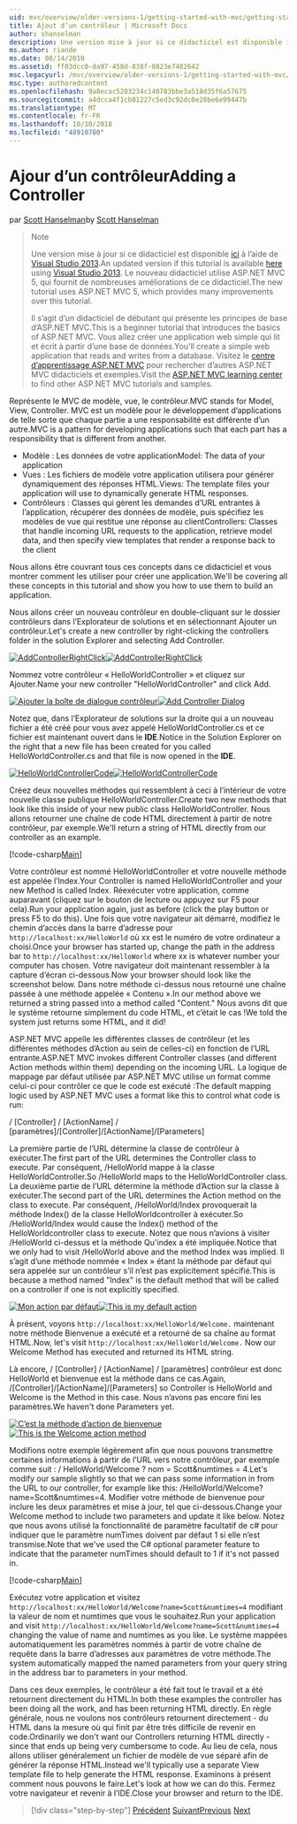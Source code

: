 ```yaml
---
uid: mvc/overview/older-versions-1/getting-started-with-mvc/getting-started-with-mvc-part2
title: Ajout d’un contrôleur | Microsoft Docs
author: shanselman
description: Une version mise à jour si ce didacticiel est disponible ici à l’aide de Visual Studio 2013. Le nouveau didacticiel utilise ASP.NET MVC 5, qui fournit de nombreuses améliorations de t...
ms.author: riande
ms.date: 08/14/2010
ms.assetid: ff03dcc0-da97-458d-838f-0823e7482642
msc.legacyurl: /mvc/overview/older-versions-1/getting-started-with-mvc/getting-started-with-mvc-part2
msc.type: authoredcontent
ms.openlocfilehash: 9a8ecac5203234c140783bbe3a518d35f6a57675
ms.sourcegitcommit: a4dcca4f1cb81227c5ed3c92dc0e28be6e99447b
ms.translationtype: MT
ms.contentlocale: fr-FR
ms.lasthandoff: 10/10/2018
ms.locfileid: "48910780"
---
```

<a name="adding-a-controller"></a><span data-ttu-id="42c8c-104">Ajour d’un contrôleur</span><span class="sxs-lookup"><span data-stu-id="42c8c-104">Adding a Controller</span></span>
====================
<span data-ttu-id="42c8c-105">par [Scott Hanselman](https://github.com/shanselman)</span><span class="sxs-lookup"><span data-stu-id="42c8c-105">by [Scott Hanselman](https://github.com/shanselman)</span></span>

> > [!NOTE]
> > <span data-ttu-id="42c8c-106">Une version mise à jour si ce didacticiel est disponible [ici](../../getting-started/introduction/getting-started.md) à l’aide de [Visual Studio 2013](https://my.visualstudio.com/Downloads?q=visual%20studio%202013).</span><span class="sxs-lookup"><span data-stu-id="42c8c-106">An updated version if this tutorial is available [here](../../getting-started/introduction/getting-started.md) using [Visual Studio 2013](https://my.visualstudio.com/Downloads?q=visual%20studio%202013).</span></span> <span data-ttu-id="42c8c-107">Le nouveau didacticiel utilise ASP.NET MVC 5, qui fournit de nombreuses améliorations de ce didacticiel.</span><span class="sxs-lookup"><span data-stu-id="42c8c-107">The new tutorial uses ASP.NET MVC 5, which provides many improvements over this tutorial.</span></span>
>
>
> <span data-ttu-id="42c8c-108">Il s’agit d’un didacticiel de débutant qui présente les principes de base d’ASP.NET MVC.</span><span class="sxs-lookup"><span data-stu-id="42c8c-108">This is a beginner tutorial that introduces the basics of ASP.NET MVC.</span></span> <span data-ttu-id="42c8c-109">Vous allez créer une application web simple qui lit et écrit à partir d’une base de données.</span><span class="sxs-lookup"><span data-stu-id="42c8c-109">You'll create a simple web application that reads and writes from a database.</span></span> <span data-ttu-id="42c8c-110">Visitez le [centre d’apprentissage ASP.NET MVC](../../../index.md) pour rechercher d’autres ASP.NET MVC didacticiels et exemples.</span><span class="sxs-lookup"><span data-stu-id="42c8c-110">Visit the [ASP.NET MVC learning center](../../../index.md) to find other ASP.NET MVC tutorials and samples.</span></span>


<span data-ttu-id="42c8c-111">Représente le MVC de modèle, vue, le contrôleur.</span><span class="sxs-lookup"><span data-stu-id="42c8c-111">MVC stands for Model, View, Controller.</span></span> <span data-ttu-id="42c8c-112">MVC est un modèle pour le développement d’applications de telle sorte que chaque partie a une responsabilité est différente d’un autre.</span><span class="sxs-lookup"><span data-stu-id="42c8c-112">MVC is a pattern for developing applications such that each part has a responsibility that is different from another.</span></span>

- <span data-ttu-id="42c8c-113">Modèle : Les données de votre application</span><span class="sxs-lookup"><span data-stu-id="42c8c-113">Model: The data of your application</span></span>
- <span data-ttu-id="42c8c-114">Vues : Les fichiers de modèle votre application utilisera pour générer dynamiquement des réponses HTML.</span><span class="sxs-lookup"><span data-stu-id="42c8c-114">Views: The template files your application will use to dynamically generate HTML responses.</span></span>
- <span data-ttu-id="42c8c-115">Contrôleurs : Classes qui gèrent les demandes d’URL entrantes à l’application, récupérer des données de modèle, puis spécifiez les modèles de vue qui restitue une réponse au client</span><span class="sxs-lookup"><span data-stu-id="42c8c-115">Controllers: Classes that handle incoming URL requests to the application, retrieve model data, and then specify view templates that render a response back to the client</span></span>

<span data-ttu-id="42c8c-116">Nous allons être couvrant tous ces concepts dans ce didacticiel et vous montrer comment les utiliser pour créer une application.</span><span class="sxs-lookup"><span data-stu-id="42c8c-116">We'll be covering all these concepts in this tutorial and show you how to use them to build an application.</span></span>

<span data-ttu-id="42c8c-117">Nous allons créer un nouveau contrôleur en double-cliquant sur le dossier contrôleurs dans l’Explorateur de solutions et en sélectionnant Ajouter un contrôleur.</span><span class="sxs-lookup"><span data-stu-id="42c8c-117">Let's create a new controller by right-clicking the controllers folder in the solution Explorer and selecting Add Controller.</span></span>

<span data-ttu-id="42c8c-118">[![AddControllerRightClick](getting-started-with-mvc-part2/_static/image2.png)](getting-started-with-mvc-part2/_static/image1.png)</span><span class="sxs-lookup"><span data-stu-id="42c8c-118">[![AddControllerRightClick](getting-started-with-mvc-part2/_static/image2.png)](getting-started-with-mvc-part2/_static/image1.png)</span></span>

<span data-ttu-id="42c8c-119">Nommez votre contrôleur « HelloWorldController » et cliquez sur Ajouter.</span><span class="sxs-lookup"><span data-stu-id="42c8c-119">Name your new controller "HelloWorldController" and click Add.</span></span>

<span data-ttu-id="42c8c-120">[![Ajouter la boîte de dialogue contrôleur](getting-started-with-mvc-part2/_static/image4.png)](getting-started-with-mvc-part2/_static/image3.png)</span><span class="sxs-lookup"><span data-stu-id="42c8c-120">[![Add Controller Dialog](getting-started-with-mvc-part2/_static/image4.png)](getting-started-with-mvc-part2/_static/image3.png)</span></span>

<span data-ttu-id="42c8c-121">Notez que, dans l’Explorateur de solutions sur la droite qui a un nouveau fichier a été créé pour vous avez appelé HelloWorldController.cs et ce fichier est maintenant ouvert dans le **IDE**.</span><span class="sxs-lookup"><span data-stu-id="42c8c-121">Notice in the Solution Explorer on the right that a new file has been created for you called HelloWorldController.cs and that file is now opened in the **IDE**.</span></span>

<span data-ttu-id="42c8c-122">[![HelloWorldControllerCode](getting-started-with-mvc-part2/_static/image6.png)](getting-started-with-mvc-part2/_static/image5.png)</span><span class="sxs-lookup"><span data-stu-id="42c8c-122">[![HelloWorldControllerCode](getting-started-with-mvc-part2/_static/image6.png)](getting-started-with-mvc-part2/_static/image5.png)</span></span>

<span data-ttu-id="42c8c-123">Créez deux nouvelles méthodes qui ressemblent à ceci à l’intérieur de votre nouvelle classe publique HelloWorldController.</span><span class="sxs-lookup"><span data-stu-id="42c8c-123">Create two new methods that look like this inside of your new public class HelloWorldController.</span></span> <span data-ttu-id="42c8c-124">Nous allons retourner une chaîne de code HTML directement à partir de notre contrôleur, par exemple.</span><span class="sxs-lookup"><span data-stu-id="42c8c-124">We'll return a string of HTML directly from our controller as an example.</span></span>

[!code-csharp[Main](getting-started-with-mvc-part2/samples/sample1.cs)]

<span data-ttu-id="42c8c-125">Votre contrôleur est nommé HelloWorldController et votre nouvelle méthode est appelée l’Index.</span><span class="sxs-lookup"><span data-stu-id="42c8c-125">Your Controller is named HelloWorldController and your new Method is called Index.</span></span> <span data-ttu-id="42c8c-126">Réexécuter votre application, comme auparavant (cliquez sur le bouton de lecture ou appuyez sur F5 pour cela).</span><span class="sxs-lookup"><span data-stu-id="42c8c-126">Run your application again, just as before (click the play button or press F5 to do this).</span></span> <span data-ttu-id="42c8c-127">Une fois que votre navigateur ait démarré, modifiez le chemin d’accès dans la barre d’adresse pour `http://localhost:xx/HelloWorld` où xx est le numéro de votre ordinateur a choisi.</span><span class="sxs-lookup"><span data-stu-id="42c8c-127">Once your browser has started up, change the path in the address bar to `http://localhost:xx/HelloWorld` where xx is whatever number your computer has chosen.</span></span> <span data-ttu-id="42c8c-128">Votre navigateur doit maintenant ressembler à la capture d’écran ci-dessous.</span><span class="sxs-lookup"><span data-stu-id="42c8c-128">Now your browser should look like the screenshot below.</span></span> <span data-ttu-id="42c8c-129">Dans notre méthode ci-dessus nous retourné une chaîne passée à une méthode appelée « Contenu ».</span><span class="sxs-lookup"><span data-stu-id="42c8c-129">In our method above we returned a string passed into a method called "Content."</span></span> <span data-ttu-id="42c8c-130">Nous avons dit que le système retourne simplement du code HTML, et c’était le cas !</span><span class="sxs-lookup"><span data-stu-id="42c8c-130">We told the system just returns some HTML, and it did!</span></span>

<span data-ttu-id="42c8c-131">ASP.NET MVC appelle les différentes classes de contrôleur (et les différentes méthodes d’Action au sein de celles-ci) en fonction de l’URL entrante.</span><span class="sxs-lookup"><span data-stu-id="42c8c-131">ASP.NET MVC invokes different Controller classes (and different Action methods within them) depending on the incoming URL.</span></span> <span data-ttu-id="42c8c-132">La logique de mappage par défaut utilisée par ASP.NET MVC utilise un format comme celui-ci pour contrôler ce que le code est exécuté :</span><span class="sxs-lookup"><span data-stu-id="42c8c-132">The default mapping logic used by ASP.NET MVC uses a format like this to control what code is run:</span></span>

<span data-ttu-id="42c8c-133">/ [Controller] / [ActionName] / [paramètres]</span><span class="sxs-lookup"><span data-stu-id="42c8c-133">/[Controller]/[ActionName]/[Parameters]</span></span>

<span data-ttu-id="42c8c-134">La première partie de l’URL détermine la classe de contrôleur à exécuter.</span><span class="sxs-lookup"><span data-stu-id="42c8c-134">The first part of the URL determines the Controller class to execute.</span></span> <span data-ttu-id="42c8c-135">Par conséquent, /HelloWorld mappe à la classe HelloWorldController.</span><span class="sxs-lookup"><span data-stu-id="42c8c-135">So /HelloWorld maps to the HelloWorldController class.</span></span> <span data-ttu-id="42c8c-136">La deuxième partie de l’URL détermine la méthode d’Action sur la classe à exécuter.</span><span class="sxs-lookup"><span data-stu-id="42c8c-136">The second part of the URL determines the Action method on the class to execute.</span></span> <span data-ttu-id="42c8c-137">Par conséquent, /HelloWorld/Index provoquerait la méthode Index() de la classe HelloWorldcontroller à exécuter.</span><span class="sxs-lookup"><span data-stu-id="42c8c-137">So /HelloWorld/Index would cause the Index() method of the HelloWorldcontroller class to execute.</span></span> <span data-ttu-id="42c8c-138">Notez que nous n’avions à visiter /HelloWorld ci-dessus et la méthode Qu'index a été impliquée.</span><span class="sxs-lookup"><span data-stu-id="42c8c-138">Notice that we only had to visit /HelloWorld above and the method Index was implied.</span></span> <span data-ttu-id="42c8c-139">Il s’agit d’une méthode nommée « Index » étant la méthode par défaut qui sera appelée sur un contrôleur s’il n’est pas explicitement spécifié.</span><span class="sxs-lookup"><span data-stu-id="42c8c-139">This is because a method named "Index" is the default method that will be called on a controller if one is not explicitly specified.</span></span>

<span data-ttu-id="42c8c-140">[![Mon action par défaut](getting-started-with-mvc-part2/_static/image8.png)](getting-started-with-mvc-part2/_static/image7.png)</span><span class="sxs-lookup"><span data-stu-id="42c8c-140">[![This is my default action](getting-started-with-mvc-part2/_static/image8.png)](getting-started-with-mvc-part2/_static/image7.png)</span></span>

<span data-ttu-id="42c8c-141">À présent, voyons `http://localhost:xx/HelloWorld/Welcome.` maintenant notre méthode Bienvenue a exécuté et a retourné de sa chaîne au format HTML.</span><span class="sxs-lookup"><span data-stu-id="42c8c-141">Now, let's visit `http://localhost:xx/HelloWorld/Welcome.` Now our Welcome Method has executed and returned its HTML string.</span></span>

<span data-ttu-id="42c8c-142">Là encore, / [Controller] / [ActionName] / [paramètres] contrôleur est donc HelloWorld et bienvenue est la méthode dans ce cas.</span><span class="sxs-lookup"><span data-stu-id="42c8c-142">Again, /[Controller]/[ActionName]/[Parameters] so Controller is HelloWorld and Welcome is the Method in this case.</span></span> <span data-ttu-id="42c8c-143">Nous n’avons pas encore fini les paramètres.</span><span class="sxs-lookup"><span data-stu-id="42c8c-143">We haven't done Parameters yet.</span></span>

<span data-ttu-id="42c8c-144">[![C’est la méthode d’action de bienvenue](getting-started-with-mvc-part2/_static/image10.png)](getting-started-with-mvc-part2/_static/image9.png)</span><span class="sxs-lookup"><span data-stu-id="42c8c-144">[![This is the Welcome action method](getting-started-with-mvc-part2/_static/image10.png)](getting-started-with-mvc-part2/_static/image9.png)</span></span>

<span data-ttu-id="42c8c-145">Modifions notre exemple légèrement afin que nous pouvons transmettre certaines informations à partir de l’URL vers notre contrôleur, par exemple comme suit : / HelloWorld/Welcome ? nom = Scott&amp;numtimes = 4.</span><span class="sxs-lookup"><span data-stu-id="42c8c-145">Let's modify our sample slightly so that we can pass some information in from the URL to our controller, for example like this: /HelloWorld/Welcome?name=Scott&amp;numtimes=4.</span></span> <span data-ttu-id="42c8c-146">Modifier votre méthode de bienvenue pour inclure les deux paramètres et mise à jour, tel que ci-dessous.</span><span class="sxs-lookup"><span data-stu-id="42c8c-146">Change your Welcome method to include two parameters and update it like below.</span></span> <span data-ttu-id="42c8c-147">Notez que nous avons utilisé la fonctionnalité de paramètre facultatif de c# pour indiquer que le paramètre numTimes doivent par défaut 1 si elle n’est transmise.</span><span class="sxs-lookup"><span data-stu-id="42c8c-147">Note that we've used the C# optional parameter feature to indicate that the parameter numTimes should default to 1 if it's not passed in.</span></span>

[!code-csharp[Main](getting-started-with-mvc-part2/samples/sample2.cs)]

<span data-ttu-id="42c8c-148">Exécutez votre application et visitez `http://localhost:xx/HelloWorld/Welcome?name=Scott&numtimes=4` modifiant la valeur de nom et numtimes que vous le souhaitez.</span><span class="sxs-lookup"><span data-stu-id="42c8c-148">Run your application and visit `http://localhost:xx/HelloWorld/Welcome?name=Scott&numtimes=4` changing the value of name and numtimes as you like.</span></span> <span data-ttu-id="42c8c-149">Le système mappées automatiquement les paramètres nommés à partir de votre chaîne de requête dans la barre d’adresses aux paramètres de votre méthode.</span><span class="sxs-lookup"><span data-stu-id="42c8c-149">The system automatically mapped the named parameters from your query string in the address bar to parameters in your method.</span></span>

<span data-ttu-id="42c8c-150">Dans ces deux exemples, le contrôleur a été fait tout le travail et a été retournent directement du HTML.</span><span class="sxs-lookup"><span data-stu-id="42c8c-150">In both these examples the controller has been doing all the work, and has been returning HTML directly.</span></span> <span data-ttu-id="42c8c-151">En règle générale, nous ne voulons nos contrôleurs retournent directement - du HTML dans la mesure où qui finit par être très difficile de revenir en code.</span><span class="sxs-lookup"><span data-stu-id="42c8c-151">Ordinarily we don't want our Controllers returning HTML directly - since that ends up being very cumbersome to code.</span></span> <span data-ttu-id="42c8c-152">Au lieu de cela, nous allons utiliser généralement un fichier de modèle de vue séparé afin de générer la réponse HTML.</span><span class="sxs-lookup"><span data-stu-id="42c8c-152">Instead we'll typically use a separate View template file to help generate the HTML response.</span></span> <span data-ttu-id="42c8c-153">Examinons à présent comment nous pouvons le faire.</span><span class="sxs-lookup"><span data-stu-id="42c8c-153">Let's look at how we can do this.</span></span> <span data-ttu-id="42c8c-154">Fermez votre navigateur et revenir à l’IDE.</span><span class="sxs-lookup"><span data-stu-id="42c8c-154">Close your browser and return to the IDE.</span></span>

> [!div class="step-by-step"]
> <span data-ttu-id="42c8c-155">[Précédent](getting-started-with-mvc-part1.md)
> [Suivant](getting-started-with-mvc-part3.md)</span><span class="sxs-lookup"><span data-stu-id="42c8c-155">[Previous](getting-started-with-mvc-part1.md)
[Next](getting-started-with-mvc-part3.md)</span></span>
